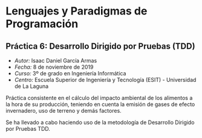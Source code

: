   # Lenguajes y Paradigmas de Programación
## Práctica 6: Desarrollo Dirigido por Pruebas (TDD)

  + *Autor:* Isaac Daniel García Armas
  + *Fecha:* 8 de noviembre de 2019
  + *Curso:* 3º de grado en Ingeniería Informática
  + *Centro:* Escuela Superior de Ingeniería y Tecnología (ESIT) - Universidad de La Laguna

  Práctica consistente en el cálculo del impacto ambiental de los alimentos a la hora de su producción,
  teniendo en cuenta la emisión de gases de efecto invernadero, uso de terreno y demás factores.

  Se ha llevado a cabo haciendo uso de la metodología de Desarrollo Dirigido por Pruebas TDD.

